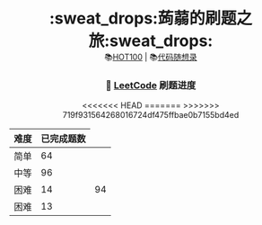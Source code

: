 <div align="center">
  <p align="center">
    <h1 style="margin-bottom: 0;">:sweat_drops:蒟蒻的刷题之旅:sweat_drops:</h1>
    <a>
      📚<a href="https://leetcode.cn/studyplan/top-100-liked/" target="_blank">HOT100</a> | 
      📚<a href="https://programmercarl.com/" target="_blank">代码随想录</a>
    </a>
  </p>
</div>

<div align="center">

<h3>🧮 <a href="https://leetcode.cn" target="_blank">LeetCode</a> 刷题进度</h3>

<table>
  <thead>
    <tr>
      <th>难度</th>
      <th>已完成题数</th>
    </tr>
  </thead>
  <tbody>
    <tr>
      <td>简单</td>
      <td>64</td>
    </tr>
    <tr>
      <td>中等</td>
<<<<<<< HEAD
      <td>96</td>
    </tr>
    <tr>
      <td>困难</td>
      <td>14</td>
=======
      <td>94</td>
    </tr>
    <tr>
      <td>困难</td>
      <td>13</td>
>>>>>>> 719f931564268016724df475ffbae0b7155bd4ed
    </tr>
  </tbody>
</table>

</div>
